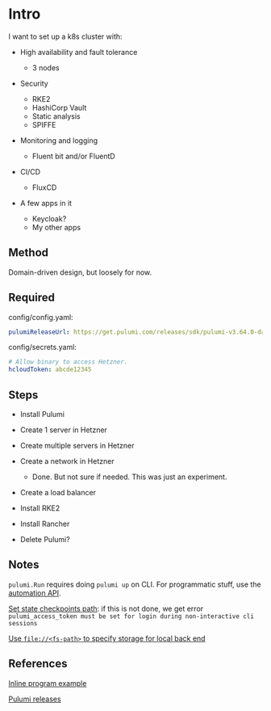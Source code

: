 # Intro

I want to set up a k8s cluster with:

- High availability and fault tolerance
  - 3 nodes

- Security
  - RKE2
  - HashiCorp Vault
  - Static analysis
  - SPIFFE

- Monitoring and logging
  - Fluent bit and/or FluentD

- CI/CD
  - FluxCD

- A few apps in it
  - Keycloak?
  - My other apps


## Method

Domain-driven design, but loosely for now.


## Required

config/config.yaml:
```yaml
pulumiReleaseUrl: https://get.pulumi.com/releases/sdk/pulumi-v3.64.0-darwin-x64.tar.gz
```

config/secrets.yaml:
```yaml
# Allow binary to access Hetzner.
hcloudToken: abcde12345
```


## Steps

- Install Pulumi

- Create 1 server in Hetzner

- Create multiple servers in Hetzner

- Create a network in Hetzner
  - Done. But not sure if needed. This was just an experiment.

- Create a load balancer

- Install RKE2

- Install Rancher

- Delete Pulumi?



## Notes

`pulumi.Run` requires doing `pulumi up` on CLI. For programmatic stuff, use the [automation API](https://www.pulumi.com/docs/guides/automation-api/).

[Set state checkpoints path](https://www.pulumi.com/docs/reference/cli/pulumi_login/): if this is not done, we get error `pulumi_access_token must be set for login during non-interactive cli sessions`

[Use `file://<fs-path>` to specify storage for local back end](https://www.pulumi.com/docs/intro/concepts/state/#using-a-self-managed-backend)

## References

[Inline program example](https://github.com/pulumi/automation-api-examples/blob/main/go/inline_program/main.go)

[Pulumi releases](https://www.pulumi.com/docs/get-started/install/versions/)